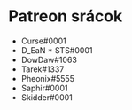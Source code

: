 <!-- TITLE: The Discord Wiki támogatók -->
<!-- SUBTITLE: Ez az oldal teljes egészében azon drága embereknek van felajánlva, akik segítik nekünk fizetni az üzemeltetést! Komolyan, a segítségetek nélkül ezt a projektet lehetetlen lenne fenntartani, szóval köszönjük! -->

# Patreon srácok

 * Curse#0001
 * D_EaN * STS#0001
 * DowDaw#1063
 * Tarek#1337
 * Pheonix#5555
 * Saphir#0001
 * Skidder#0001